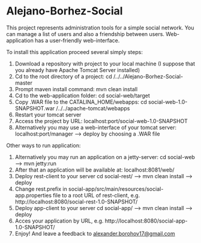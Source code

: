 # Alejano-Borhez-Social
This project represents administration tools for a simple social network.
You can manage a list of users and also a friendship between users.
Web-application has a user-friendly web-interface.

To install this application proceed several simply steps:

1. Download a repository with project to your local machine 
   (I suppose that you already have Apache Tomcat Server installed)
2. Cd to the root directory of a project: cd /../../Alejano-Borhez-Social-master
3. Prompt maven install command: mvn clean install
4. Cd to the web-application folder: cd social-web/target
5. Copy .WAR file to the CATALINA_HOME/webapps: cd social-web-1.0-SNAPSHOT.war /../../apache-tomcat/webapps
6. Restart your tomcat server
7. Access the project by URL: localhost:port/social-web-1.0-SNAPSHOT
8. Alternatively you may use a web-interface of your tomcat server: localhost:port/manager --> deploy by choosing a .WAR file

Other ways to run application:
1. Alternatively you may run an application on a jetty-server: cd social-web --> mvn jetty:run
2. After that an application will be available at: localhost:8081/web/
3. Deploy rest-client to your server cd social-rest/ --> mvn clean install --> deploy
4. Change rest.prefix in social-app/src/main/resources/social-app.properties file to a root URL of rest-client, e.g. http://localhost:8080/social-rest-1.0-SNAPSHOT/
5. Deploy app-client to your server cd social-app/ --> mvn clean install --> deploy
6. Acces your application by URL, e.g. http://localhost:8080/social-app-1.0-SNAPSHOT/
7. Enjoy! And leave a feedback to alexander.borohov17@gmail.com

